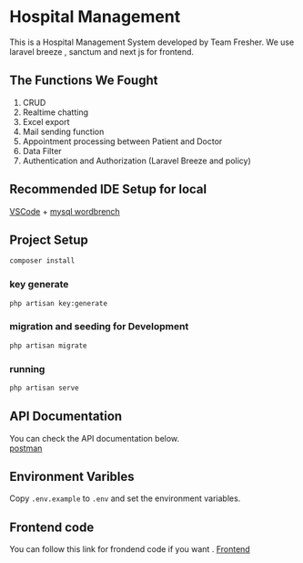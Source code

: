 # Hospital Management

This is a Hospital Management System developed by Team Fresher. We use laravel breeze , sanctum and next js for frontend.

## The Functions We Fought
1. CRUD
2. Realtime chatting
3. Excel export
4. Mail sending function
5. Appointment processing between Patient and Doctor
6. Data Filter
7. Authentication and Authorization (Laravel Breeze and policy)


## Recommended IDE Setup for local

[VSCode](https://code.visualstudio.com/) + [mysql wordbrench](https://www.mysql.com/products/workbench/) 

## Project Setup

```sh
composer install
```

### key generate
```sh
php artisan key:generate
```

### migration and seeding for Development

```sh
php artisan migrate
```

### running 

```sh
php artisan serve
```

## API Documentation
You can check the  API documentation below.  
 [postman](https://lively-crater-677764.postman.co/workspace/LMA~4936dc03-b87a-4b87-b653-22a314bdd5c9/collection/7575557-b858b49a-b84f-4962-bd4c-45106d4f660a?action=share&creator=7575557&active-environment=7575557-5ae7ec5d-7d37-453b-bf23-6ad16d03e69f) 

## Environment Varibles

Copy `.env.example` to `.env` and set the environment variables.

## Frontend code 

You can follow this link for frondend code if you want .
[Frontend](https://github.com/SpringArts/HospitalManagement-fe)



